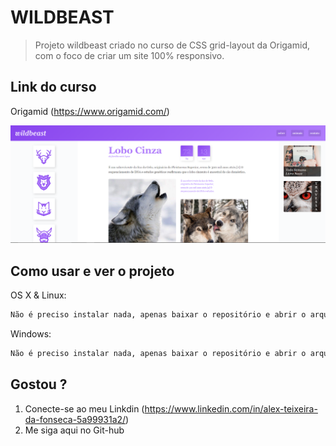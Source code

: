 # WILDBEAST
> Projeto wildbeast criado no curso de CSS grid-layout da Origamid, com o foco de criar um site 100% responsivo.


## Link do curso

Origamid (<https://www.origamid.com/>)


![](img/header.PNG)

## Como usar e ver o projeto

OS X & Linux:

```sh
Não é preciso instalar nada, apenas baixar o repositório e abrir o arquivo HTML em seu navegador.
```

Windows:

```sh
Não é preciso instalar nada, apenas baixar o repositório e abrir o arquivo HTML em seu navegador.
```

## Gostou ?

1. Conecte-se ao meu Linkdin (<https://www.linkedin.com/in/alex-teixeira-da-fonseca-5a99931a2/>)
2. Me siga aqui no Git-hub 